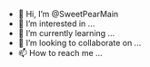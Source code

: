 - 👋 Hi, I’m @SweetPearMain
- 👀 I’m interested in ...
- 🌱 I’m currently learning ...
- 💞️ I’m looking to collaborate on ...
- 📫 How to reach me ...

<!---
SweetPearMain/SweetPearMain is a ✨ special ✨ repository because its `README.md` (this file) appears on your GitHub profile.
You can click the Preview link to take a look at your changes.
--->
